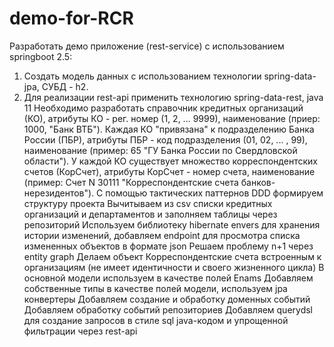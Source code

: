 # demo-for-RCR
Разработать демо приложение (rest-service) с использованием springboot 2.5:
1. Создать модель данных с использованием технологии spring-data-jpa, СУБД - h2.
2. Для реализации rest-api применить технологию spring-data-rest, java 11
Необходимо разработать справочник кредитных организаций (КО), атрибуты КО - рег. номер (1, 2, ... 9999), наименование (приер: 1000, "Банк ВТБ"). Каждая КО "привязана" к 
подразделению Банка России (ПБР), атрибуты ПБР - код подразделения (01, 02, ... , 99), наименование (пример: 65 "ГУ Банка России по Свердловской области"). У каждой КО 
существует множество корреспондентских счетов (КорСчет), атрибуты КорСчет - номер счета, наименование (пример: Счет N 30111 "Корреспондентские счета банков-нерезидентов").
С помощью тактических паттернов DDD формируем структуру проекта
Вычитываем из csv списки кредитных организаций и департаментов и заполняем таблицы через репозиторий
Используем библиотеку hibernate envers для хранения истории изменений, добавляем endpoint для просмотра списка измененных объектов в формате json
Решаем проблему n+1 через entity graph
Делаем объект Корреспондентские счета встроенным к организациям (не имеет идентичности и своего жизненного цикла)
В основной модели используем в качестве полей Enams
Добавляем собственные типы в качестве полей модели, используем jpa конвертеры
Добавляем создание и обработку доменных событий
Добавляем обработку событий репозиториев
Добавляем querydsl для создание запросов в стиле sql java-кодом и упрощенной фильтрации через rest-api
